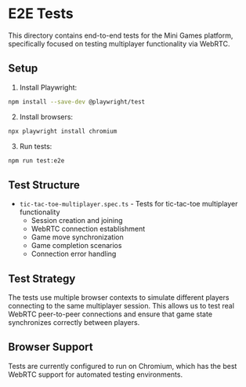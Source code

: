 # E2E Tests

This directory contains end-to-end tests for the Mini Games platform, specifically focused on testing multiplayer functionality via WebRTC.

## Setup

1. Install Playwright:
```bash
npm install --save-dev @playwright/test
```

2. Install browsers:
```bash
npx playwright install chromium
```

3. Run tests:
```bash
npm run test:e2e
```

## Test Structure

- `tic-tac-toe-multiplayer.spec.ts` - Tests for tic-tac-toe multiplayer functionality
  - Session creation and joining
  - WebRTC connection establishment
  - Game move synchronization
  - Game completion scenarios
  - Connection error handling

## Test Strategy

The tests use multiple browser contexts to simulate different players connecting to the same multiplayer session. This allows us to test real WebRTC peer-to-peer connections and ensure that game state synchronizes correctly between players.

## Browser Support

Tests are currently configured to run on Chromium, which has the best WebRTC support for automated testing environments.